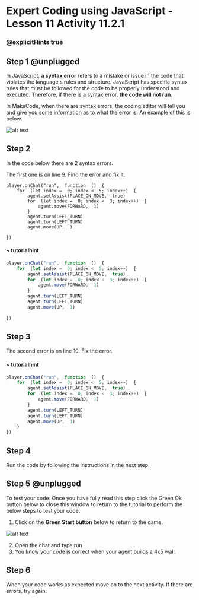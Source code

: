 # Expert Coding using JavaScript - Lesson 11 Activity 11.2.1
### @explicitHints true

## Step 1 @unplugged

In JavaScript, **a syntax error** refers to a mistake or issue in the code that violates the language's rules and structure. JavaScript has specific syntax rules that must be followed for the code to be properly understood and executed. Therefore, if there is a syntax error, **the code will not run**. 

 In MakeCode, when there are syntax errors, the coding editor will tell you and give you some information as to what the error is.  An example of this is below.
 

![alt text](https://expertjs.codingcredentials.com/Lesson10/10.2/image10.2.1.jpg?raw=true  "Syntax Error")

## Step 2

In the code below there are 2 syntax errors. 

The first one is on line 9.  Find the error and fix it. 

```template
player.onChat("run",  function  ()  {
	for  (let index =  0; index <  5; index++)  {
		agent.setAssist(PLACE_ON_MOVE,  true)
		for  (let index =  0; index <  3; index++)  {
			agent.move(FORWARD,  1)
		}
		agent.turn(LEFT_TURN)
		agent.turn(LEFT_TURN)
		agent.move(UP,  1
	
})
```

#### ~ tutorialhint
```javascript 
player.onChat("run",  function  ()  {
	for  (let index =  0; index <  5; index++)  {
		agent.setAssist(PLACE_ON_MOVE,  true)
		for  (let index =  0; index <  3; index++)  {
			agent.move(FORWARD,  1)
		}
		agent.turn(LEFT_TURN)
		agent.turn(LEFT_TURN)
		agent.move(UP,  1)
	
})
```

## Step 3

The second error is on line 10.  Fix the error. 

#### ~ tutorialhint
```javascript 
player.onChat("run",  function  ()  {
	for  (let index =  0; index <  5; index++)  {
		agent.setAssist(PLACE_ON_MOVE,  true)
		for  (let index =  0; index <  3; index++)  {
			agent.move(FORWARD,  1)
		}
		agent.turn(LEFT_TURN)
		agent.turn(LEFT_TURN)
		agent.move(UP,  1)
	}
})
```

## Step 4

Run the code by following the instructions in the next step.

## Step 5 @unplugged

To test your code:
Once you have fully read this step click the Green Ok button below to close this window to return to the tutorial to perform the below steps to test your code.

1. Click on the **Green Start button** below to return to the game.

  

![alt text](https://expertjs.codingcredentials.com/Lesson1/1.1/1.JPG?raw=true  "Start")

2. Open the chat and type run  
3. You know your code is correct when your agent builds a 4x5 wall. 


## Step 6

When your code works as expected move on to the next activity.
If there are errors, try again. 